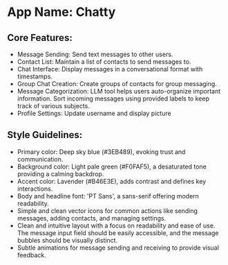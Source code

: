 # **App Name**: Chatty

## Core Features:

- Message Sending: Send text messages to other users.
- Contact List: Maintain a list of contacts to send messages to.
- Chat Interface: Display messages in a conversational format with timestamps.
- Group Chat Creation: Create groups of contacts for group messaging.
- Message Categorization: LLM tool helps users auto-organize important information. Sort incoming messages using provided labels to keep track of various subjects.
- Profile Settings: Update username and display picture

## Style Guidelines:

- Primary color: Deep sky blue (#3EB489), evoking trust and communication.
- Background color: Light pale green (#F0FAF5), a desaturated tone providing a calming backdrop.
- Accent color: Lavender (#B46E3E), adds contrast and defines key interactions.
- Body and headline font: 'PT Sans', a sans-serif offering modern readability.
- Simple and clean vector icons for common actions like sending messages, adding contacts, and managing settings.
- Clean and intuitive layout with a focus on readability and ease of use. The message input field should be easily accessible, and the message bubbles should be visually distinct.
- Subtle animations for message sending and receiving to provide visual feedback.